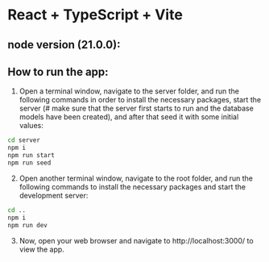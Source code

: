 # React + TypeScript + Vite

## node version (21.0.0):

## How to run the app:

1. Open a terminal window, navigate to the server folder, and run the following commands in order to install the necessary packages, start the server (# make sure that the server first starts to run and the database models have been created), and after that seed it with some initial values:

```bash
cd server
npm i
npm run start
npm run seed
```

2. Open another terminal window, navigate to the root folder, and run the following commands to install the necessary packages and start the development server:

```bash
cd ..
npm i
npm run dev
```

3. Now, open your web browser and navigate to http://localhost:3000/ to view the app.
